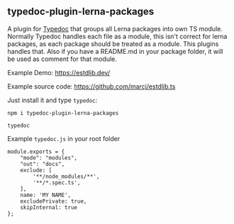 ## typedoc-plugin-lerna-packages

A plugin for [Typedoc](http://typedoc.org) that groups all Lerna packages
into own TS module. Normally Typedoc handles each file as a module, this
isn't correct for lerna packages, as each package should be treated as
a module. This plugins handles that. Also if you have a README.md in your
package folder, it will be used as comment for that module.

Example Demo: https://estdlib.dev/

Example source code: https://github.com/marcj/estdlib.ts

Just install it and type `typedoc`:

```
npm i typedoc-plugin-lerna-packages

typedoc
```


Example `typedoc.js` in your root folder

```
module.exports = {
    "mode": "modules",
    "out": "docs",
    exclude: [
        '**/node_modules/**',
        '**/*.spec.ts',
    ],
    name: 'MY NAME',
    excludePrivate: true,
    skipInternal: true
};
```
